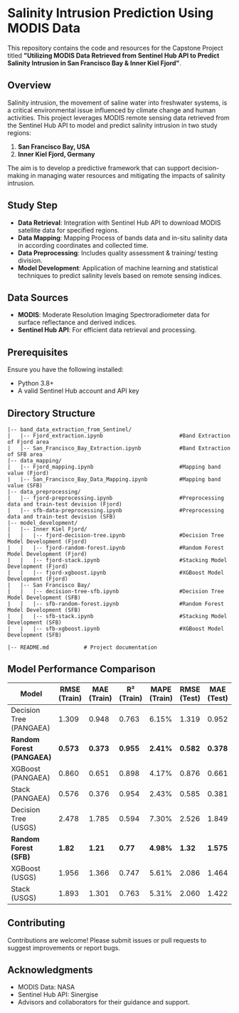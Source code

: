 # Salinity Intrusion Prediction Using MODIS Data

This repository contains the code and resources for the Capstone Project titled **"Utilizing MODIS Data Retrieved from Sentinel Hub API to Predict Salinity Intrusion in San Francisco Bay & Inner Kiel Fjord"**.

## Overview
Salinity intrusion, the movement of saline water into freshwater systems, is a critical environmental issue influenced by climate change and human activities. This project leverages MODIS remote sensing data retrieved from the Sentinel Hub API to model and predict salinity intrusion in two study regions:

1. **San Francisco Bay, USA**
2. **Inner Kiel Fjord, Germany**

The aim is to develop a predictive framework that can support decision-making in managing water resources and mitigating the impacts of salinity intrusion.

## Study Step
- **Data Retrieval**: Integration with Sentinel Hub API to download MODIS satellite data for specified regions.
- **Data Mapping**: Mapping Process of bands data and in-situ salinity data in according coordinates and collected time.
- **Data Preprocessing**: Includes quality assessment & training/ testing division.
- **Model Development**: Application of machine learning and statistical techniques to predict salinity levels based on remote sensing indices.

## Data Sources
- **MODIS**: Moderate Resolution Imaging Spectroradiometer data for surface reflectance and derived indices.
- **Sentinel Hub API**: For efficient data retrieval and processing.

## Prerequisites
Ensure you have the following installed:
- Python 3.8+
- A valid Sentinel Hub account and API key

## Directory Structure
```
|-- band_data_extraction_from_Sentinel/               
|   |-- Fjord_extraction.ipynb                        #Band Extraction of Fjord area
|   |-- San_Francisco_Bay_Extraction.ipynb            #Band Extraction of SFB area
|-- data_mapping/
|   |-- Fjord_mapping.ipynb                           #Mapping band value (Fjord)
|   |-- San_Francisco_Bay_Data_Mapping.ipynb          #Mapping band value (SFB)
|-- data_preprocessing/
|   |-- fjord-preprocessing.ipynb                     #Preprocessing data and train-test devision (Fjord)
|   |-- sfb-data-preprocessing.ipynb                  #Preprocessing data and train-test devision (SFB)
|-- model_development/
|   |-- Inner Kiel Fjord/
|   |   |-- fjord-decision-tree.ipynb                 #Decision Tree Model Development (Fjord)
|   |   |-- fjord-random-forest.ipynb                 #Random Forest Model Development (Fjord)
|   |   |-- fjord-stack.ipynb                         #Stacking Model Development (Fjord)
|   |   |-- fjord-xgboost.ipynb                       #XGBoost Model Development (Fjord)
|   |-- San Francisco Bay/
|   |   |-- decision-tree-sfb.ipynb                   #Decision Tree Model Development (SFB)
|   |   |-- sfb-random-forest.ipynb                   #Random Forest Model Development (SFB)
|   |   |-- sfb-stack.ipynb                           #Stacking Model Development (SFB)
|   |   |-- sfb-xgboost.ipynb                         #XGBoost Model Development (SFB)  

|-- README.md           # Project documentation
```
## Model Performance Comparison

| **Model**                     | **RMSE (Train)** | **MAE (Train)** | **R² (Train)** | **MAPE (Train)** | **RMSE (Test)** | **MAE (Test)** | **R² (Test)** | **MAPE (Test)** |
|--------------------------------|------------------|-----------------|----------------|------------------|-----------------|----------------|---------------|-----------------|
| Decision Tree (PANGAEA)        | 1.309           | 0.948           | 0.763          | 6.15%            | 1.319           | 0.952          | 0.759         | 6.19%           |
| **Random Forest (PANGAEA)**    | **0.573**       | **0.373**       | **0.955**      | **2.41%**        | **0.582**       | **0.378**      | **0.953**     | **2.46%**       |
| XGBoost (PANGAEA)              | 0.860           | 0.651           | 0.898          | 4.17%            | 0.876           | 0.661          | 0.893         | 4.25%           |
| Stack (PANGAEA)                | 0.576           | 0.376           | 0.954          | 2.43%            | 0.585           | 0.381          | 0.952         | 2.47%           |
| Decision Tree (USGS)           | 2.478           | 1.785           | 0.594          | 7.30%            | 2.526           | 1.849          | 0.584         | 7.48%           |
| **Random Forest (SFB)**        | **1.82**        | **1.21**        | **0.77**       | **4.98%**        | **1.32**        | **1.575**      | **0.74**      | **5.34%**       |
| XGBoost (USGS)                 | 1.956           | 1.366           | 0.747          | 5.61%            | 2.086           | 1.464          | 0.716         | 5.97%           |
| Stack (USGS)                   | 1.893           | 1.301           | 0.763          | 5.31%            | 2.060           | 1.422          | 0.723         | 5.75%           |

## Contributing
Contributions are welcome! Please submit issues or pull requests to suggest improvements or report bugs.

## Acknowledgments
- MODIS Data: NASA
- Sentinel Hub API: Sinergise
- Advisors and collaborators for their guidance and support.
